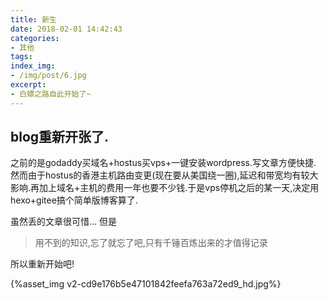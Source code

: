 ```yaml
---
title: 新生
date: 2018-02-01 14:42:43
categories:
- 其他
tags:
index_img:
- /img/post/6.jpg
excerpt:
- 白嫖之路自此开始了~
---
```

## blog重新开张了.
之前的是godaddy买域名+hostus买vps+一键安装wordpress.写文章方便快捷.
然而由于hostus的香港主机路由变更(现在要从美国绕一圈),延迟和带宽均有较大影响.再加上域名+主机的费用一年也要不少钱.于是vps停机之后的某一天,决定用hexo+gitee搞个简单版博客算了.

虽然丢的文章很可惜...
但是
>用不到的知识,忘了就忘了吧,只有千锤百炼出来的才值得记录

所以重新开始吧!

{%asset_img v2-cd9e176b5e47101842feefa763a72ed9_hd.jpg%}

